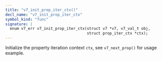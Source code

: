 ```yaml
---
title: "v7_init_prop_iter_ctx()"
decl_name: "v7_init_prop_iter_ctx"
symbol_kind: "func"
signature: |
  enum v7_err v7_init_prop_iter_ctx(struct v7 *v7, v7_val_t obj,
                                    struct prop_iter_ctx *ctx);
---
```


Initialize the property iteration context `ctx`, see `v7_next_prop()` for
usage example. 

